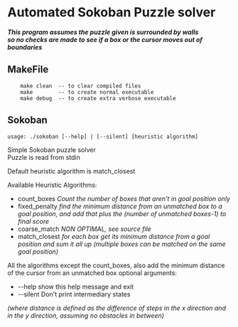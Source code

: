 # Automated Sokoban Puzzle solver

**_This program assumes the puzzle given is surrounded by walls <br/>so no checks are made to see if a box or the cursor moves out of boundaries_**

## MakeFile
```
    make clean  -- to clear compiled files
    make        -- to create normal executable
    make debug  -- to create extra verbose executable
```
    
## Sokoban
`usage: ./sokoban [--help] | [--silent] [heuristic algorithm]`

Simple Sokoban puzzle solver<br/>
Puzzle is read from stdin<br/>

Default heuristic algorithm is match_closest<br/>
   
Available Heuristic Algorithms:<br/>
- count_boxes      *Count the number of boxes that aren't in goal position only*
- fixed_penalty    *find the minimum distance from an unmatched box to a goal position, and add that plus the (number of unmatched boxes-1) to final score*
- coarse_match     *NON OPTIMAL, see source file*
- match_closest    *for each box get its minimum distance from a goal position and sum it all up (multiple boxes can be matched on the same goal position)*

All the algorithms except the count_boxes, also add the minimum distance of the cursor from an unmatched box optional arguments:<br/>
- --help                  show this help message and exit
- --silent                Don't print intermediary states
   
*(where distance is defined as the difference of steps in the x direction and in the y direction, assuming no obstacles in between)*
